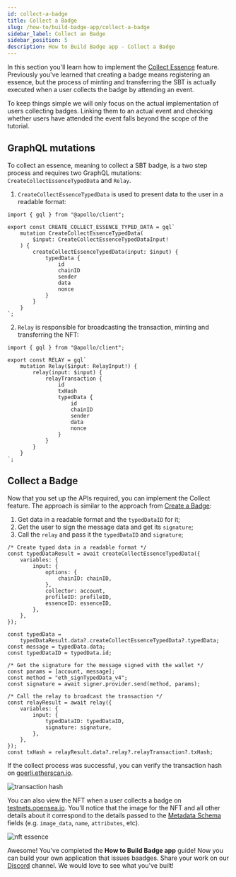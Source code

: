 ```yaml
---
id: collect-a-badge
title: Collect a Badge
slug: /how-to/build-badge-app/collect-a-badge
sidebar_label: Collect an Badge
sidebar_position: 5
description: How to Build Badge app - Collect a Badge
---
```


In this section you'll learn how to implement the [Collect Essence](/guides/mutation/collect-essence) feature. Previously you've learned that creating a badge means registering an essence, but the process of minting and transferring the SBT is actually executed when a user collects the badge by attending an event.

To keep things simple we will only focus on the actual implementation of users collecting badges. Linking them to an actual event and checking whether users have attended the event falls beyond the scope of the tutorial.

## GraphQL mutations

To collect an essence, meaning to collect a SBT badge, is a two step process and requires two GraphQL mutations: `CreateCollectEssenceTypedData` and `Relay`.

1. `CreateCollectEssenceTypedData` is used to present data to the user in a readable format:

```tsx title="graphql/CreateCollectEssenceTypedData.ts"
import { gql } from "@apollo/client";

export const CREATE_COLLECT_ESSENCE_TYPED_DATA = gql`
    mutation CreateCollectEssenceTypedData(
        $input: CreateCollectEssenceTypedDataInput!
    ) {
        createCollectEssenceTypedData(input: $input) {
            typedData {
                id
                chainID
                sender
                data
                nonce
            }
        }
    }
`;
```

2. `Relay` is responsible for broadcasting the transaction, minting and transferring the NFT:

```tsx title="graphql/Relay.ts"
import { gql } from "@apollo/client";

export const RELAY = gql`
    mutation Relay($input: RelayInput!) {
        relay(input: $input) {
            relayTransaction {
                id
                txHash
                typedData {
                    id
                    chainID
                    sender
                    data
                    nonce
                }
            }
        }
    }
`;
```

## Collect a Badge

Now that you set up the APIs required, you can implement the Collect feature. The approach is similar to the approach from [Create a Badge](/how-to/build-badge-app/create-a-badge):

1. Get data in a readable format and the `typedDataID` for it;
2. Get the user to sign the message data and get its `signature`;
3. Call the `relay` and pass it the `typedDataID` and `signature`;

```tsx title="components/CollectBtn.tsx"
/* Create typed data in a readable format */
const typedDataResult = await createCollectEssenceTypedData({
    variables: {
        input: {
            options: {
                chainID: chainID,
            },
            collector: account,
            profileID: profileID,
            essenceID: essenceID,
        },
    },
});

const typedData =
    typedDataResult.data?.createCollectEssenceTypedData?.typedData;
const message = typedData.data;
const typedDataID = typedData.id;

/* Get the signature for the message signed with the wallet */
const params = [account, message];
const method = "eth_signTypedData_v4";
const signature = await signer.provider.send(method, params);

/* Call the relay to broadcast the transaction */
const relayResult = await relay({
    variables: {
        input: {
            typedDataID: typedDataID,
            signature: signature,
        },
    },
});
const txHash = relayResult.data?.relay?.relayTransaction?.txHash;
```

If the collect process was successful, you can verify the transaction hash on [goerli.etherscan.io](https://goerli.etherscan.io/).

![transaction hash](/img/v2/build-badge-app-collect-a-badge-tx.png)

You can also view the NFT when a user collects a badge on [testnets.opensea.io](testnets.opensea.io). You'll notice that the image for the NFT and all other details about it correspond to the details passed to the [Metadata Schema](/how-to/build-badge-app/create-a-badge#metadata-schema) fields (e.g. `image_data`, `name`, `attributes`, etc).

![nft essence](/img/v2/build-badge-app-collect-a-badge-nft.png)

Awesome! You've completed the **How to Build Badge app** guide! Now you can build your own application that issues baadges. Share your work on our [Discord](https://discord.com/invite/cUc8VRGmPs) channel. We would love to see what you've built!
